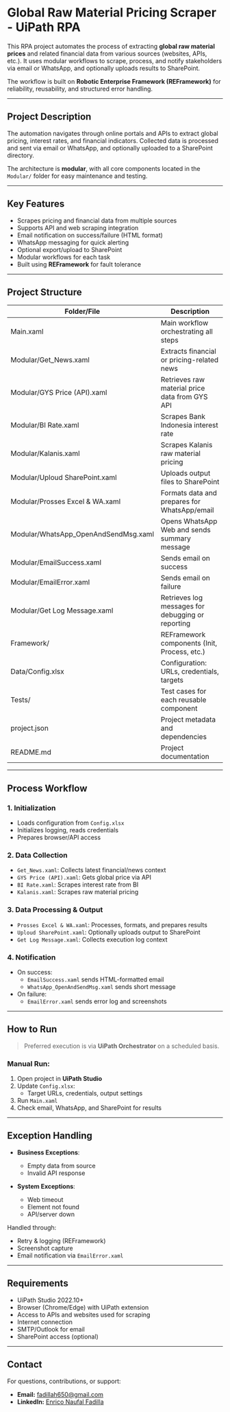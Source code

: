 # Global Raw Material Pricing Scraper - UiPath RPA

This RPA project automates the process of extracting **global raw material prices** and related financial data from various sources (websites, APIs, etc.). It uses modular workflows to scrape, process, and notify stakeholders via email or WhatsApp, and optionally uploads results to SharePoint.

The workflow is built on **Robotic Enterprise Framework (REFramework)** for reliability, reusability, and structured error handling.

---

## Project Description

The automation navigates through online portals and APIs to extract global pricing, interest rates, and financial indicators. Collected data is processed and sent via email or WhatsApp, and optionally uploaded to a SharePoint directory.

The architecture is **modular**, with all core components located in the `Modular/` folder for easy maintenance and testing.

---

## Key Features

- Scrapes pricing and financial data from multiple sources
- Supports API and web scraping integration
- Email notification on success/failure (HTML format)
- WhatsApp messaging for quick alerting
- Optional export/upload to SharePoint
- Modular workflows for each task
- Built using **REFramework** for fault tolerance

---

## Project Structure

| Folder/File                             | Description                                                      |
|-----------------------------------------|------------------------------------------------------------------|
| Main.xaml                               | Main workflow orchestrating all steps                            |
| Modular/Get_News.xaml                   | Extracts financial or pricing-related news                       |
| Modular/GYS Price (API).xaml            | Retrieves raw material price data from GYS API                   |
| Modular/BI Rate.xaml                    | Scrapes Bank Indonesia interest rate                             |
| Modular/Kalanis.xaml                    | Scrapes Kalanis raw material pricing                             |
| Modular/Uploud SharePoint.xaml          | Uploads output files to SharePoint                               |
| Modular/Prosses Excel & WA.xaml         | Formats data and prepares for WhatsApp/email                     |
| Modular/WhatsApp_OpenAndSendMsg.xaml    | Opens WhatsApp Web and sends summary message                     |
| Modular/EmailSuccess.xaml               | Sends email on success                                           |
| Modular/EmailError.xaml                 | Sends email on failure                                           |
| Modular/Get Log Message.xaml            | Retrieves log messages for debugging or reporting                |
| Framework/                              | REFramework components (Init, Process, etc.)                     |
| Data/Config.xlsx                        | Configuration: URLs, credentials, targets                        |
| Tests/                                  | Test cases for each reusable component                           |
| project.json                            | Project metadata and dependencies                                |
| README.md                               | Project documentation                                            |

---

## Process Workflow

### 1. **Initialization**
- Loads configuration from `Config.xlsx`
- Initializes logging, reads credentials
- Prepares browser/API access

### 2. **Data Collection**
- `Get_News.xaml`: Collects latest financial/news context
- `GYS Price (API).xaml`: Gets global price via API
- `BI Rate.xaml`: Scrapes interest rate from BI
- `Kalanis.xaml`: Scrapes raw material pricing

### 3. **Data Processing & Output**
- `Prosses Excel & WA.xaml`: Processes, formats, and prepares results
- `Uploud SharePoint.xaml`: Optionally uploads output to SharePoint
- `Get Log Message.xaml`: Collects execution log context

### 4. **Notification**
- On success:
  - `EmailSuccess.xaml` sends HTML-formatted email
  - `WhatsApp_OpenAndSendMsg.xaml` sends short message
- On failure:
  - `EmailError.xaml` sends error log and screenshots

---

## How to Run

> Preferred execution is via **UiPath Orchestrator** on a scheduled basis.

### Manual Run:

1. Open project in **UiPath Studio**
2. Update `Config.xlsx`:
   - Target URLs, credentials, output settings
3. Run `Main.xaml`
4. Check email, WhatsApp, and SharePoint for results

---

## Exception Handling

- **Business Exceptions**:
  - Empty data from source
  - Invalid API response

- **System Exceptions**:
  - Web timeout
  - Element not found
  - API/server down

Handled through:
- Retry & logging (REFramework)
- Screenshot capture
- Email notification via `EmailError.xaml`

---

## Requirements

- UiPath Studio 2022.10+
- Browser (Chrome/Edge) with UiPath extension
- Access to APIs and websites used for scraping
- Internet connection
- SMTP/Outlook for email
- SharePoint access (optional)

---

## Contact

For questions, contributions, or support:

- **Email:** fadillah650@gmail.com  
- **LinkedIn:** [Enrico Naufal Fadilla](https://linkedin.com/in/enrico-naufal-fadilla-54338a256)
